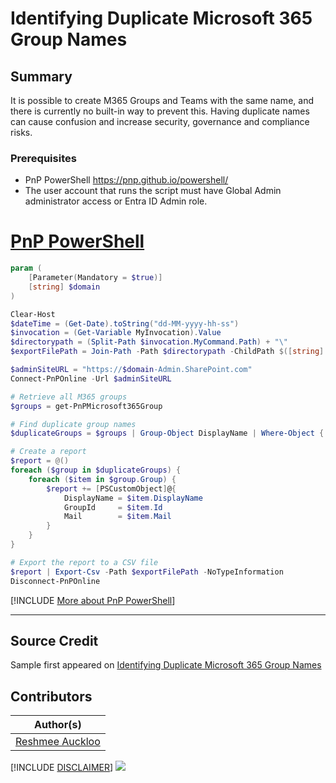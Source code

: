 

# Identifying Duplicate Microsoft 365 Group Names

## Summary

It is possible to create M365 Groups and Teams with the same name, and there is currently no built-in way to prevent this. Having duplicate names can cause confusion and increase security, governance and compliance risks.

### Prerequisites

- PnP PowerShell https://pnp.github.io/powershell/
- The user account that runs the script must have Global Admin administrator access or Entra ID Admin role.

# [PnP PowerShell](#tab/pnpps)

```powershell
param (
    [Parameter(Mandatory = $true)]
    [string] $domain
)

Clear-Host
$dateTime = (Get-Date).toString("dd-MM-yyyy-hh-ss")
$invocation = (Get-Variable MyInvocation).Value
$directorypath = (Split-Path $invocation.MyCommand.Path) + "\"
$exportFilePath = Join-Path -Path $directorypath -ChildPath $([string]::Concat($domain,"-duplicateM365_",$dateTime,".csv"));

$adminSiteURL = "https://$domain-Admin.SharePoint.com"
Connect-PnPOnline -Url $adminSiteURL

# Retrieve all M365 groups
$groups = get-PnPMicrosoft365Group

# Find duplicate group names
$duplicateGroups = $groups | Group-Object DisplayName | Where-Object { $_.Count -gt 1 }

# Create a report
$report = @()
foreach ($group in $duplicateGroups) {
    foreach ($item in $group.Group) {
        $report += [PSCustomObject]@{
            DisplayName = $item.DisplayName
            GroupId     = $item.Id
            Mail        = $item.Mail
        }
    }
}

# Export the report to a CSV file
$report | Export-Csv -Path $exportFilePath -NoTypeInformation
Disconnect-PnPOnline
```

[!INCLUDE [More about PnP PowerShell](../../docfx/includes/MORE-PNPPS.md)]

***

## Source Credit

Sample first appeared on [Identifying Duplicate Microsoft 365 Group Names](https://reshmeeauckloo.com/posts/powershell-duplicate-m365group-teams/)

## Contributors

| Author(s) |
|-----------|
| [Reshmee Auckloo](https://github.com/reshmee011) |

[!INCLUDE [DISCLAIMER](../../docfx/includes/DISCLAIMER.md)]
<img src="https://m365-visitor-stats.azurewebsites.net/script-samples/scripts/aad-get-duplicate-m365group" aria-hidden="true" />
